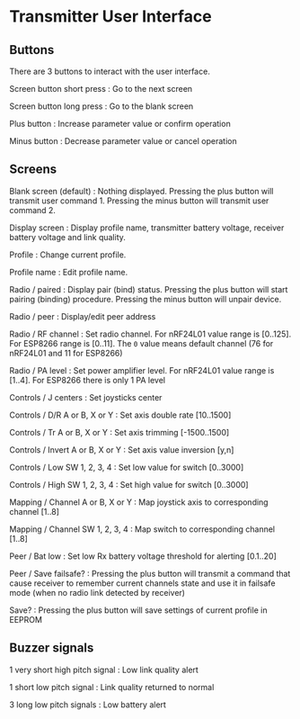 # Transmitter User Interface
## Buttons

There are 3 buttons to interact with the user interface.

Screen button short press
: Go to the next screen

Screen button long press
: Go to the blank screen

Plus button
: Increase parameter value or confirm operation

Minus button
: Decrease parameter value or cancel operation

## Screens

Blank screen (default)
: Nothing displayed. Pressing the plus button will transmit user command 1.
Pressing the minus button will transmit user command 2.

Display screen
: Display profile name, transmitter battery voltage, receiver battery voltage and
link quality.

Profile
: Change current profile.

Profile name
: Edit profile name.

Radio / paired
: Display pair (bind) status. Pressing the plus button will start pairing
(binding) procedure. Pressing the minus button will unpair device.

Radio / peer
: Display/edit peer address

Radio / RF channel
: Set radio channel. For nRF24L01 value range is [0..125]. For ESP8266 range is
[0..11]. The `0` value means default channel (76 for nRF24L01 and 11 for
ESP8266)

Radio / PA level
: Set power amplifier level. For nRF24L01 value range is [1..4]. For ESP8266
there is only 1 PA level

Controls / J centers
: Set joysticks center

Controls / D/R A or B, X or Y
: Set axis double rate [10..1500]

Controls / Tr A or B, X or Y
: Set axis trimming [-1500..1500]

Controls / Invert A or B, X or Y
: Set axis value inversion [y,n]

Controls / Low SW 1, 2, 3, 4
: Set low value for switch [0..3000]

Controls / High SW 1, 2, 3, 4
: Set high value for switch [0..3000]

Mapping / Channel A or B, X or Y
: Map joystick axis to corresponding channel [1..8]

Mapping / Channel SW 1, 2, 3, 4
: Map switch to corresponding channel [1..8]

Peer / Bat low
: Set low Rx battery voltage threshold for alerting [0.1..20]

Peer / Save failsafe?
: Pressing the plus button will transmit a command that cause receiver to
remember current channels state and use it in failsafe mode (when no radio link
detected by receiver)

Save?
: Pressing the plus button will save settings of current profile in EEPROM

## Buzzer signals

1 very short high pitch signal
: Low link quality alert

1 short low pitch signal
: Link quality returned to normal

3 long low pitch signals
: Low battery alert
